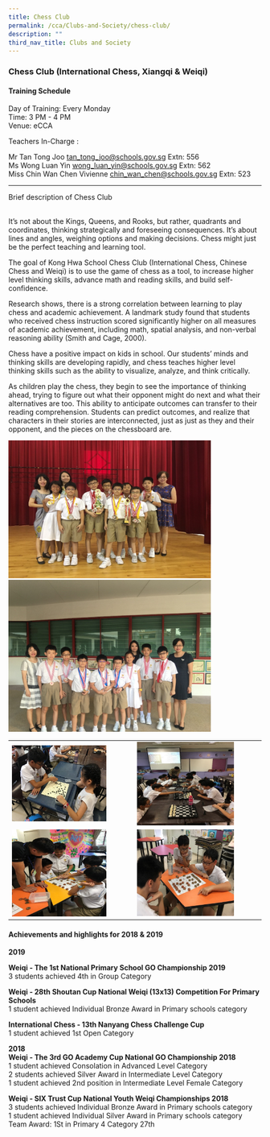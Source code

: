 ```yaml
---
title: Chess Club
permalink: /cca/Clubs-and-Society/chess-club/
description: ""
third_nav_title: Clubs and Society
---
```

### Chess Club (International Chess, Xiangqi & Weiqi)


#### Training Schedule

Day of Training: Every Monday<br>
Time: 3 PM - 4 PM<br>
Venue: eCCA

Teachers In-Charge : 

Mr Tan Tong Joo [tan\_tong\_joo@schools.gov.sg](mailto:tan_tong_joo@schools.gov.sg) Extn: 556  <Br>
Ms Wong Luan Yin [wong\_luan\_yin@schools.gov.sg](mailto:wong_luan_yin@schools.gov.sg) Extn: 562  <br>
Miss Chin Wan Chen Vivienne [chin\_wan\_chen@schools.gov.sg](mailto:chin_wan_chen@schools.gov.sg) Extn: 523  
  

* * *

  
Brief description of Chess Club   
                               

It’s not about the Kings, Queens, and Rooks, but rather, quadrants and coordinates, thinking strategically and foreseeing consequences. It’s about lines and angles, weighing options and making decisions. Chess might just be the perfect teaching and learning tool.   

The goal of Kong Hwa School Chess Club (International Chess, Chinese Chess and Weiqi) is to use the game of chess as a tool, to increase higher level thinking skills, advance math and reading skills, and build self-confidence. 

Research shows, there is a strong correlation between learning to play chess and academic achievement. A landmark study found that students who received chess instruction scored significantly higher on all measures of academic achievement, including math, spatial analysis, and non-verbal reasoning ability (Smith and Cage, 2000). 

Chess have a positive impact on kids in school. Our students’ minds and thinking skills are developing rapidly, and chess teaches higher level thinking skills such as the ability to visualize, analyze, and think critically.    

As children play the chess, they begin to see the importance of thinking ahead, trying to figure out what their opponent might do next and what their alternatives are too. This ability to anticipate outcomes can transfer to their reading comprehension. Students can predict outcomes, and realize that characters in their stories are interconnected, just as just as they and their opponent, and the pieces on the chessboard are.

<img src="/images/cca23.png" style="width:80%">

<img src="/images/cca24.png" style="width:80%">

|  |  |
|---|---|
| <img src="/images/cca25.png" style="width:80%"> | <img src="/images/cca26.png" style="width:80%"> |
| <img src="/images/cca27.png" style="width:80%"> | <img src="/images/cca28.png" style="width:80%"> |

#### Achievements and highlights for 2018 & 2019

  
**2019**

**Weiqi - The 1st National Primary School GO Championship 2019**  <br>
3 students achieved 4th in Group Category  
  
**Weiqi - 28th Shoutan Cup National Weiqi (13x13) Competition For Primary Schools**  <br>
1 student achieved Individual Bronze Award in Primary schools category  
  
**International Chess - 13th Nanyang Chess Challenge Cup**  <br>
1 student achieved 1st Open Category  
  
**2018**  <br>
**Weiqi - The 3rd GO Academy Cup National GO Championship 2018**  <Br>
1 student achieved Consolation in Advanced Level Category  
2 students achieved Silver Award in Intermediate Level Category  
1 student achieved 2nd position in Intermediate Level Female Category   
  
**Weiqi - SIX Trust Cup National Youth Weiqi Championships 2018**  
3 students achieved Individual Bronze Award in Primary schools category  
1 student achieved Individual Silver Award in Primary schools category  
Team Award: 1St in Primary 4 Category 27th